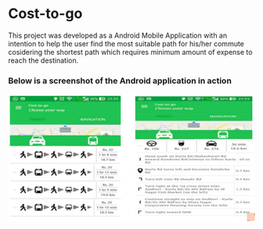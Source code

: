 # Cost-to-go
This project was developed as a Android Mobile Application with an intention to help the user find the most suitable path for his/her commute cosidering the shortest path which requires minimum amount of expense to reach the destination.

### Below is a screenshot of the Android application in action 
![Cost-to-go app](https://github.com/amit-k-yadav/CostToGo/blob/master/Screenshot.png)
